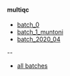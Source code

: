 #### multiqc
* [batch_0](https://macarthur-lab.github.io/rnaseq-methods/multiqc/batch_0.html)
* [batch_1_muntoni](https://macarthur-lab.github.io/rnaseq-methods/multiqc/batch_1_muntoni.html)
* [batch_2020_04](https://macarthur-lab.github.io/rnaseq-methods/multiqc/batch_2020_04.html)  

--
* [all batches](https://macarthur-lab.github.io/rnaseq-methods/multiqc/all.html)

